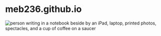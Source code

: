 # meb236.github.io

<div class="gallery-item">
			<img class="gallery-image" src="http://www.testing.jrbsites.com/wp-content/uploads/2018/03/bg-copy.jpg" alt="person writing in a notebook beside by an iPad, laptop, printed photos, spectacles, and a cup of coffee on a saucer">
		</div>
